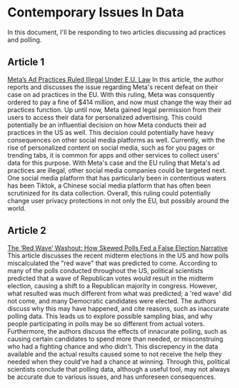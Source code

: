 # Contemporary Issues In Data
In this document, I'll be responding to two articles discussing ad practices and polling.

## Article 1
[Meta’s Ad Practices Ruled Illegal Under E.U. Law](https://www.nytimes.com/2023/01/04/technology/meta-facebook-eu-gdpr.html?searchResultPosition=5) 
In this article, the author reports and discusses the issue regarding Meta's recent defeat on their case on ad practices in the EU. With this ruling, Meta was consquently ordered to pay a fine of $414 million, and now must change the way their ad practices function. Up until now, Meta gained legal permission from their users to access their data for personalized advertising. This could potentially be an influential decision on how Meta conducts their ad practices in the US as well. 
This decision could potentially have heavy consequences on other social media platforms as well. Currently, with the rise of personalized content on social media, such as for you pages or trending tabs, it is common for apps and other services to collect users' data for this purpose. With Meta's case and the EU ruling that Meta's ad practices are illegal, other social media companies could be targeted next. One social media platform that has particularly been in contentious waters has been Tiktok, a Chinese social media platform that has often been scrutinized for its data collection. Overall, this ruling could potentially change user privacy protections in not only the EU, but possibly around the world. 

## Article 2
[The ‘Red Wave’ Washout: How Skewed Polls Fed a False Election Narrative](https://www.nytimes.com/2022/12/31/us/politics/polling-election-2022-red-wave.html?searchResultPosition=7)
This article discusses the recent midterm elections in the US and how polls miscalculated the "red wave" that was predicted to come. According to many of the polls conducted throughout the US, political scientists predicted that a wave of Republican votes would result in the midterm election, causing a shift to a Republican majority in congress. However, what resulted was much different from what was predicted; a 'red wave' did not come, and many Democratic candidates were elected. 
The authors discuss why this may have happened, and cite reasons, such as inaccurate polling data. This leads us to explore possible sampling bias, and why people participating in polls may be so different from actual voters. Furthermore, the authors discuss the effects of innacurate polling, such as causing certain candidates to spend more than needed, or misconstruing who had a fighting chance and who didn't. This discrepency in the data available and the actual results caused some to not receive the help they needed when they could've had a chance at winning. Through this, political scientists conclude that polling data, although a useful tool, may not always be accurate due to various issues, and has unforeseen consequences. 